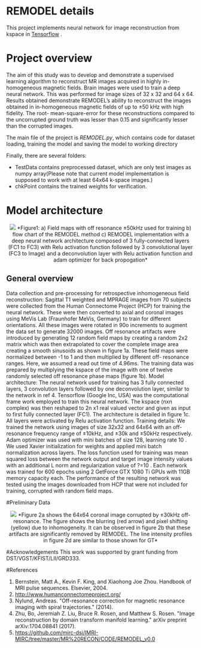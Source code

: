 # REMODEL details

This project implements neural network for image reconstruction from kspace in [Tensorflow](https://github.com/tensorflow/tensorflow/) . 

# Project overview

The aim of this study was to develop and demonstrate a supervised learning algorithm to reconstruct MR images acquired in highly in-homogeneous
magnetic fields. Brain images were used to train a deep neural network. This was performed for image sizes of 32 x 32 and 64 x 64. Results obtained
demonstrate REMODEL’s ability to reconstruct the images obtained in in-homogeneous magnetic fields of up to ±50 kHz with high fidelity. The root-
mean-square-error for these reconstructions compared to the uncorrupted ground truth was lesser than 0.15 and significantly lesser than the
corrupted images.


The main file of the project is *REMODEL.py*, which contains code for dataset loading, training the model and saving the model to working directory

Finally, there are several folders:
- TestData contains preprocessed dataset, which are only test images as numpy array(Please note that current model implementation is supposed to work with at least 64x64 k-space images.)
- chkPoint contains the trained weights for verification.

# Model architecture
<center>
<img src="https://github.com/mirc-dsi/IMRI-MIRC/tree/master/MR%20RECON/CODE/REMODEL_v0.0/images/remodel_architecture.png" >
*Figure1: a) Field maps with off resonance ±50kHz used for training b) flow chart of the REMODEL method c) REMODEL implementation with a deep neural network architecture composed of 3 fully-connected layers (FC1 to FC3) with Relu activation function followed by 3 convolutional layer (FC3 to Image) and a deconvolution layer with Relu activation function and adam optimizer for back propogation*
</center>

## General overview 
Data collection and pre-processing for retrospective inhomogeneous field reconstruction: Sagittal T1 weighted and MPRAGE images from 70 subjects
were collected from the Human Connectome Project (HCP) for training the neural network. These were then converted to axial and coronal images using MeVis
Lab (Fraunhofer MeVis, Germany) to train for different orientations. All these images were rotated in 90o increments to augment the data set to generate 32000
images. Off resonance artifacts were introduced by generating 12 random field maps by creating a random 2x2 matrix which was then extrapolated to cover the
complete image area creating a smooth sinusoids as shown in figure 1a. These field maps were normalized between -1 to 1 and then multiplied by different off-
resonance ranges. Here, we assumed a read out time of 4.96ms. The training data was prepared by multiplying the kspace of the image with one of twelve
randomly selected off resonance phase maps (figure 1b).
Model architecture: The neural network used for training has 3 fully connected layers, 3 convolution layers followed by one deconvolution layer, similar to the
network in ref 4. Tensorflow (Google Inc, USA) was the computational frame work employed to train this neural network. The kspace (nxn complex) was then
reshaped to 2n x1 real valued vector and given as input to first fully connected layer (FC1). The architecture is detailed in figure 1c. All layers were activated by
Relu activation function.
Training details: We trained the network using images of size 32x32 and 64x64 with an off-resonance frequency range of ±10kHz, and ±30k and ±50kHz
respectively. Adam optimizer was used with mini batches of size 128, learning rate 10 . We used Xavier initialization for weights and applied mini batch
normalization across layers. The loss function used for training was mean squared loss between the network output and target image intensity values with an
additional L norm and regularization value of ?=10 . Each network was trained for 600 epochs using 2 GetForce GTX 1080 Ti GPUs with 11GB memory
capacity each. The performance of the resulting network was tested using the images downloaded from HCP that were not included for training, corrupted with
random field maps.

#Preliminary Data

<center>
<img src="https://github.com/mirc-dsi/IMRI-MIRC/tree/master/MR%20RECON/CODE/REMODEL_v0.0/images/figure1.png" >
*Figure 2a shows the 64x64 coronal image corrupted by ±30kHz off-resonance. The figure shows the blurring (red arrow) and pixel shifting (yellow) due to
inhomogeneity. It can be observed in figure 2b that these artifacts are significantly removed by REMODEL. The line intensity profiles in figure 2d are similar to
those shown for GT*
</center>

#Acknowledgements
This work was supported by grant funding from DST/VGST/KFIST/LII/GRD333.

#References
1. Bernstein, Matt A., Kevin F. King, and Xiaohong Joe Zhou. Handbook of MRI pulse sequences. Elsevier, 2004.
2. http://www.humanconnectomeproject.org/
3. Nylund, Andreas. "Off-resonance correction for magnetic resonance imaging with spiral trajectories." (2014).
4. Zhu, Bo, Jeremiah Z. Liu, Bruce R. Rosen, and Matthew S. Rosen. "Image reconstruction by domain transform manifold learning." arXiv preprint
arXiv:1704.08841 (2017).
5. https://github.com/mirc-dsi/IMRI-MIRC/tree/master/MR%20RECON/CODE/REMODEL_v0.0
